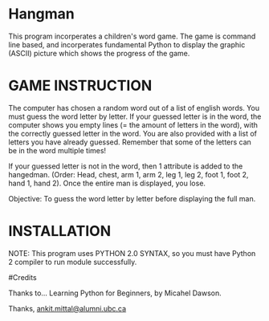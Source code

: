 # Hangman

This program incorperates a children's word game. The game is command line based, and incorperates fundamental Python 
to display the graphic (ASCII) picture which shows the progress of the game. 

# GAME INSTRUCTION

The computer has chosen a random word out of a list of english words. You must guess the word letter by letter.
If your guessed letter is in the word, the computer shows you empty lines (= the amount of letters in the word), 
with the correctly guessed letter in the word. You are also provided with a list of letters you have already guessed. 
Remember that some of the letters can be in the word multiple times! 

If your guessed letter is not in the word, then 1 attribute is added to the hangedman. (Order: Head, chest, arm 1, arm 2,
leg 1, leg 2, foot 1, foot 2, hand 1, hand 2). Once the entire man is displayed, you lose. 

Objective: To guess the word letter by letter before displaying the full man. 

# INSTALLATION 

NOTE: This program uses PYTHON 2.0 SYNTAX, so you must have Python 2 compiler to run module successfully. 

#Credits

Thanks to... Learning Python for Beginners, by Micahel Dawson. 

Thanks,
ankit.mittal@alumni.ubc.ca 
